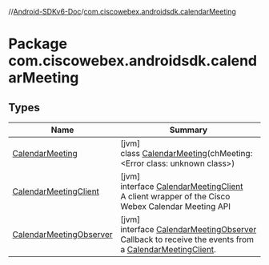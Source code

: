 //[Android-SDKv6-Doc](../../index.md)/[com.ciscowebex.androidsdk.calendarMeeting](index.md)

# Package com.ciscowebex.androidsdk.calendarMeeting

## Types

| Name | Summary |
|---|---|
| [CalendarMeeting](-calendar-meeting/index.md) | [jvm]<br>class [CalendarMeeting](-calendar-meeting/index.md)(chMeeting: &lt;Error class: unknown class&gt;) |
| [CalendarMeetingClient](-calendar-meeting-client/index.md) | [jvm]<br>interface [CalendarMeetingClient](-calendar-meeting-client/index.md)<br>A client wrapper of the Cisco Webex Calendar Meeting API |
| [CalendarMeetingObserver](-calendar-meeting-observer/index.md) | [jvm]<br>interface [CalendarMeetingObserver](-calendar-meeting-observer/index.md)<br>Callback to receive the events from a [CalendarMeetingClient](-calendar-meeting-client/index.md). |
